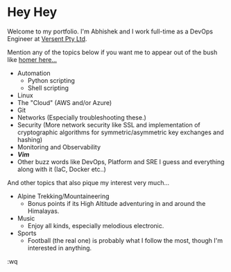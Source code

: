# Hey Hey
Welcome to my portfolio. I'm Abhishek and I work full-time as a DevOps Engineer at [Versent Pty Ltd](https://versent.com.au/).

Mention any of the topics below if you want me to appear out of the bush like [homer here...](https://imgur.com/gallery/Pu8EvaA)

- Automation
    - Python scripting
    - Shell scripting
- Linux
- The "Cloud" (AWS and/or Azure)
- Git
- Networks (Especially troubleshooting these.)
- Security (More network security like SSL and implementation of cryptographic algorithms for symmetric/asymmetric key exchanges and hashing)
- Monitoring and Observability
- ***Vim***
- Other buzz words like DevOps, Platform and SRE I guess and everything along with it (IaC, Docker etc..)

And other topics that also pique my interest very much...
- Alpine Trekking/Mountaineering
    - Bonus points if its High Altitude adventuring in and around the Himalayas.
- Music
    - Enjoy all kinds, especially melodious electronic.
- Sports
    - Football (the real one) is probably what I follow the most, though I'm interested in anything.

:wq

